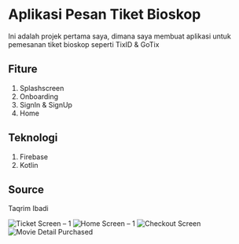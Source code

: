 # Aplikasi Pesan Tiket Bioskop
Ini adalah projek pertama saya, dimana saya membuat aplikasi untuk pemesanan tiket bioskop seperti TixID & GoTix

## Fiture
1. Splashscreen
2. Onboarding
3. SignIn & SignUp
4. Home

## Teknologi
1. Firebase
2. Kotlin

## Source
Taqrim Ibadi

![Ticket Screen – 1](https://user-images.githubusercontent.com/69739290/90325105-b9505600-dfa1-11ea-8326-be68ad28ef20.png)
![Home Screen – 1](https://user-images.githubusercontent.com/69739290/90325106-ba818300-dfa1-11ea-86dd-e55fcbf355a6.png)
![Checkout Screen](https://user-images.githubusercontent.com/69739290/90325107-bb1a1980-dfa1-11ea-8505-6f38678d6263.png)
![Movie Detail Purchased](https://user-images.githubusercontent.com/69739290/90325108-bbb2b000-dfa1-11ea-872d-56094845a399.png)
